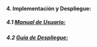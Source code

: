 #### 4. Implementación y Despliegue:  


##### 4.1 [Manual de Usuario:](Sistemas%20Informáticos/Manual%20de%20Usuario.pdf)

##### 4.2 [Guía de Despliegue:](Sistemas%20Informáticos/Guía%20de%20Despliegue.pdf)
